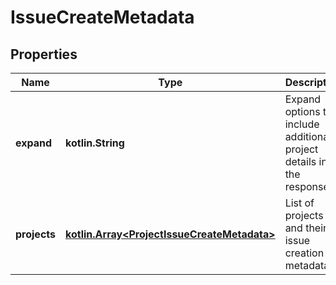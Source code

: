 
# IssueCreateMetadata

## Properties
Name | Type | Description | Notes
------------ | ------------- | ------------- | -------------
**expand** | **kotlin.String** | Expand options that include additional project details in the response. |  [optional] [readonly]
**projects** | [**kotlin.Array&lt;ProjectIssueCreateMetadata&gt;**](ProjectIssueCreateMetadata.md) | List of projects and their issue creation metadata. |  [optional] [readonly]



